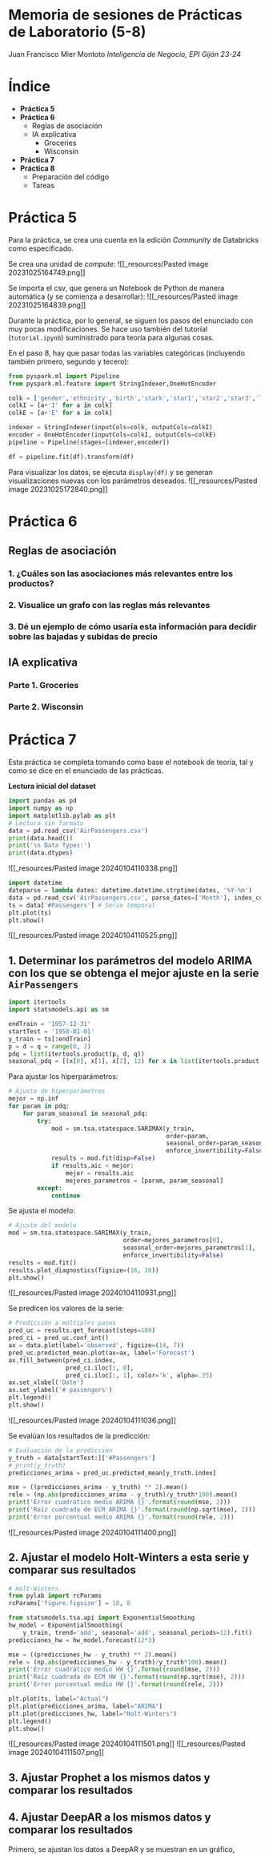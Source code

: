 <br><br><br><br><br><br><br><br><br><br><br><br>
# Memoria de sesiones de Prácticas de Laboratorio (5-8)
Juan Francisco Mier Montoto
*Inteligencia de Negocio, EPI Gijón 23-24*

<div style="page-break-after: always;"></div>

# Índice

- **Práctica 5**
- **Práctica 6**
	- Reglas de asociación
	- IA explicativa
		- Groceries
		- Wisconsin
- **Práctica 7**
- **Práctica 8**
	- Preparación del código
	- Tareas

<div style="page-break-after: always;"></div>

# Práctica 5
Para la práctica, se crea una cuenta en la edición *Community* de Databricks como especificado.

Se crea una unidad de *compute*:
![[_resources/Pasted image 20231025164749.png]]

Se importa el csv, que genera un Notebook de Python de manera automática (y se comienza a desarrollar):
![[_resources/Pasted image 20231025164839.png]]

Durante la práctica, por lo general, se siguen los pasos del enunciado con muy pocas modificaciones. Se hace uso también del tutorial (`tutorial.ipynb`) suministrado para teoría para algunas cosas.

En el paso 8, hay que pasar todas las variables categóricas (incluyendo también primero, segundo y tecero):
```python
from pyspark.ml import Pipeline
from pyspark.ml.feature import StringIndexer,OneHotEncoder

colk = ['gender','ethnicity','birth','stark','star1','star2','star3','lunchk','lunch1','lunch2','lunch3','schoolk','school1','school2','school3','degreek','degree1','degree2','degree3','ladderk','ladder1','ladder2','ladder3','tethnicityk','tethnicity1','tethnicity2','tethnicity3','systemk','system1','system2','system3','schoolidk','schoolid1','schoolid2','schoolid3']
colkI = [a+'I' for a in colk]
colkE = [a+'E' for a in colk]

indexer = StringIndexer(inputCols=colk, outputCols=colkI)
encoder = OneHotEncoder(inputCols=colkI, outputCols=colkE)
pipeline = Pipeline(stages=[indexer,encoder])

df = pipeline.fit(df).transform(df)
```


Para visualizar los datos, se ejecuta `display(df)` y se generan visualizaciones nuevas con los parámetros deseados.
![[_resources/Pasted image 20231025172840.png]]

<div style="page-break-after: always;"></div>

# Práctica 6
## Reglas de asociación
### 1. ¿Cuáles son las asociaciones más relevantes entre los productos?

### 2. Visualice un grafo con las reglas más relevantes

### 3. Dé un ejemplo de cómo usaría esta información para decidir sobre las bajadas y subidas de precio


## IA explicativa
### Parte 1. Groceries

### Parte 2. Wisconsin

<div style="page-break-after: always;"></div>


# Práctica 7
Esta práctica se completa tomando como base el notebook de teoría, tal y como se dice en el enunciado de las prácticas.

**Lectura inicial del dataset**
```python
import pandas as pd
import numpy as np
import matplotlib.pylab as plt
# Lectura sin formato
data = pd.read_csv('AirPassengers.csv')
print(data.head())
print('\n Data Types:')
print(data.dtypes)
```
![[_resources/Pasted image 20240104110338.png]]

```python
import datetime
dateparse = lambda dates: datetime.datetime.strptime(dates, '%Y-%m')
data = pd.read_csv('AirPassengers.csv', parse_dates=['Month'], index_col='Month',date_parser=dateparse)
ts = data['#Passengers'] # Serie temporal
plt.plot(ts)
plt.show()
```
![[_resources/Pasted image 20240104110525.png]]
## 1. Determinar los parámetros del modelo ARIMA con los que se obtenga el mejor ajuste en la serie `AirPassengers`
```python
import itertools
import statsmodels.api as sm

endTrain = '1957-12-31'
startTest = '1958-01-01'
y_train = ts[:endTrain]
p = d = q = range(0, 2)
pdq = list(itertools.product(p, d, q))
seasonal_pdq = [(x[0], x[1], x[2], 12) for x in list(itertools.product(p, d, q))]
```

Para ajustar los hiperparámetros:
```python
# Ajuste de hiperparámetros
mejor = np.inf
for param in pdq:
    for param_seasonal in seasonal_pdq:
        try:
            mod = sm.tsa.statespace.SARIMAX(y_train,
                                            order=param,
                                            seasonal_order=param_seasonal,
                                            enforce_invertibility=False)
            results = mod.fit(disp=False)
            if results.aic < mejor:
                mejor = results.aic
                mejores_parametros = [param, param_seasonal]
        except:
            continue
```

Se ajusta el modelo:
```python
# Ajuste del modelo
mod = sm.tsa.statespace.SARIMAX(y_train,
                                order=mejores_parametros[0],
                                seasonal_order=mejores_parametros[1],
                                enforce_invertibility=False)
results = mod.fit()
results.plot_diagnostics(figsize=(16, 16))
plt.show()
```
![[_resources/Pasted image 20240104110931.png]]

Se predicen los valores de la serie:
```python
# Predicción a múltiples pasos
pred_uc = results.get_forecast(steps=100)
pred_ci = pred_uc.conf_int()
ax = data.plot(label='observed', figsize=(14, 7))
pred_uc.predicted_mean.plot(ax=ax, label='Forecast')
ax.fill_between(pred_ci.index,
                pred_ci.iloc[:, 0],
                pred_ci.iloc[:, 1], color='k', alpha=.25)
ax.set_xlabel('Date')
ax.set_ylabel('# passengers')
plt.legend()
plt.show()
```
![[_resources/Pasted image 20240104111036.png]]

Se evalúan los resultados de la predicción:
```python
# Evaluación de la predicción
y_truth = data[startTest:]['#Passengers']
# print(y_truth)
predicciones_arima = pred_uc.predicted_mean[y_truth.index]

mse = ((predicciones_arima - y_truth) ** 2).mean()
rele = (np.abs(predicciones_arima - y_truth)/y_truth*100).mean()
print('Error cuadrático medio ARIMA {}'.format(round(mse, 2)))
print('Raíz cuadrada de ECM ARIMA {}'.format(round(np.sqrt(mse), 2)))
print('Error porcentual medio ARIMA {}'.format(round(rele, 2)))
```
![[_resources/Pasted image 20240104111400.png]]

## 2. Ajustar el modelo Holt-Winters a esta serie y comparar sus resultados
```python
# Holt-Winters
from pylab import rcParams
rcParams['figure.figsize'] = 18, 8

from statsmodels.tsa.api import ExponentialSmoothing
hw_model = ExponentialSmoothing(
    y_train, trend='add', seasonal='add', seasonal_periods=12).fit()
predicciones_hw = hw_model.forecast(12*3)

mse = ((predicciones_hw - y_truth) ** 2).mean()
rele = (np.abs(predicciones_hw - y_truth)/y_truth*100).mean()
print('Error cuadrático medio HW {}'.format(round(mse, 2)))
print('Raíz cuadrada de ECM HW {}'.format(round(np.sqrt(mse), 2)))
print('Error porcentual medio HW {}'.format(round(rele, 2)))

plt.plot(ts, label="Actual")
plt.plot(predicciones_arima, label="ARIMA")
plt.plot(predicciones_hw, label="Holt-Winters")
plt.legend()
plt.show()
```
![[_resources/Pasted image 20240104111501.png]]
![[_resources/Pasted image 20240104111507.png]]
## 3. Ajustar Prophet a los mismos datos y comparar los resultados

## 4. Ajustar DeepAR a los mismos datos y comparar los resultados
Primero, se ajustan los datos a DeepAR y se muestran en un gráfico, destacando el límite entre el conjunto de entrenamiento y el de testing:
```python
from gluonts.dataset.common import ListDataset
from gluonts.dataset.util import to_pandas
from gluonts.torch.model.deepar import DeepAREstimator
from gluonts.evaluation.backtest import make_evaluation_predictions

start = pd.to_datetime(data.index[0], dayfirst=True)

# Una variable "target", una fecha "start" y una frecuencia
training_data = ListDataset(
    [{"start": start, "target": data.loc[:endTrain,"#Passengers"]}],
    freq="M"
)

# Train + test
test_data = ListDataset(
    [{"start": start, "target": data.loc[:,"#Passengers"]}],
    freq="M"
)

to_pandas(test_data[0]).plot()
plt.axvline(endTrain, color='r')
plt.grid(which="both")
plt.show()
```
![[_resources/Pasted image 20240104113151.png]]


## 5. Comparar entre sí las predicciones a largo plazo (1960→1970) de los tres primeros modelos

## 6. (Opcional, fácil) Incluir las predicciones a largo plazo de DeepAR en la comparativa anterior

## 7. (Opcional, difícil) Estudiar el modelo DeepVAR y aplicarlo a una serie bivaluada

<div style="page-break-after: always;"></div>

# Práctica 8
## Preparación del código
- Para la resolución de esta práctica, se escoge Google Colab como entorno de desarrollo, lo que permite ejecuciones con GPU de manera rápida y gratuita.
- Obviamente, a la hora de preparar el código, se utilizan ejemplos y código de HuggingFace, como Transformers.
- Para facilitar la ejecución, se utilizan diccionarios de Python para almacenar tanto los modelos como los datasets, para poder probar con mayor facilidad.

**Libererías utilizadas:**
![[_resources/Pasted image 20240104004142.png]]

## Tareas
Para la práctica 8, existen 5 tareas:
### 1. Escoger una tarea dentro de *Natural Language Processing* (NLP)
Se escoge [*Question Answering*](https://huggingface.co/tasks/question-answering).
![[_resources/Pasted image 20240103190332.png|500]]

### 2.  Elegir un dataset asociado a dicha tarea:
A la hora de escoger datasets, hay que tener en cuenta dos puntos clave:
- Se necesitan conjuntos que cuenten con un esquema básico de pregunta, contexto y respuesta válida.
- Puesto que la mayoría de modelos están entrenados sobre datasets derivados de *squad*, sería adecuado escoger un conjunto derivado de *squad* y otro que no lo sea, para corroborar que el modelo es capaz de encontrar las respuestas adecuadas en el mayor número de circunstancias.

Para este análisis se escoge el dataset oficial de *[Squad v2](https://huggingface.co/datasets/squad_v2)* y el dataset de Databricks *[Dolly 15k](https://huggingface.co/datasets/databricks/databricks-dolly-**15k**)*.
![[_resources/Pasted image 20240104004239.png]]

Como nota adicional, se filtran y se eliminan todos los elementos que no contienen contexto.

### 3. Elegir al menos dos modelos para resolver la tarea 
Se escogen tres modelos diferentes para contrastar resultados:
- El modelo por defecto (`distilbert-base-cased-distilled-squad`), entrenado sobre *squad*.
- Otro modelo *bert* (Bidirectional Encoder Representations from Transformers) entrenado también sobre *Squad v2*, más actualizado.
- Un último modelo totalmente diferente, que no utiliza ninguna derivación de *bert*/*robert*/*berta* ni está entrenado sobre *squad* ni sus derivados.

![[_resources/Pasted image 20240104005135.png]]

### 4. Evaluar sobre el dataset elegido y hacer una comparativa de los modelos
#### Evaluación
A la hora de evaluar, primero se ejecuta una batería de tests compuestas de muestras aleatorias de los conjuntos escogidos frente a todos los modelos.

![[_resources/Pasted image 20240104010628.png]]

Con las preguntas resumidas en un array, se prueban los modelos:
![[_resources/Pasted image 20240104010718.png]]

#### Comparativa
Lo primero de todo y lo más obvio, es que el modelo `splinter-base` no sirve para las tareas (de la manera en la que estamos evaluando).
Lo segundo, es que el conjunto *Dolly 15k* espera respuestas que, por lo general, son demasiado largas para que los modelos escojan la respuesta correcta.

Analizando los dos modelos tipo *BERT* sobre el dataset tradicional *Squad*, sus respuestas son muy similares (si no iguales) la mayor parte de las veces:
![[_resources/Pasted image 20240104011247.png]]

En algunos casos, sin embargo, `deberta-v3` devuelve respuestas más acertadas y con mayor `confidence` que el modelo por defecto:
![[_resources/Pasted image 20240104011412.png]]

De este análisis, se deduce, que el segundo modelo, `deberta-v3-base-squad2`, es el mejor *para la tarea que se está evaluando*.

### 5. Elegir el mejor modelo y crear una demo para desplegarlo
Después de escoger el mejor modelo, se crea una demo sencilla haciendo uso de la librería *Gradio*.

![[_resources/Pasted image 20240104095304.png]]

A partir de la sencilla demostración anterior, se obtiene una interfaz que permite interactuar libremente con el modelo escogido:
![[_resources/Pasted image 20240104095336.png]]